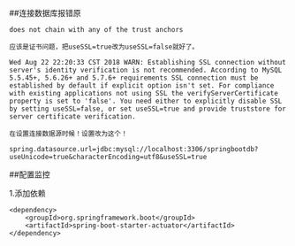 ##连接数据库报错原

    does not chain with any of the trust anchors
     
    应该是证书问题，把useSSL=true改为useSSL=false就好了。
    
    Wed Aug 22 22:20:33 CST 2018 WARN: Establishing SSL connection without server's identity verification is not recommended. According to MySQL 5.5.45+, 5.6.26+ and 5.7.6+ requirements SSL connection must be established by default if explicit option isn't set. For compliance with existing applications not using SSL the verifyServerCertificate property is set to 'false'. You need either to explicitly disable SSL by setting useSSL=false, or set useSSL=true and provide truststore for server certificate verification.
    
    在设置连接数据源时候！设置改为这个！
    
    spring.datasource.url=jdbc:mysql://localhost:3306/springbootdb?useUnicode=true&characterEncoding=utf8&useSSL=true
    
##配置监控
  
   1.添加依赖
    
    <dependency>
        <groupId>org.springframework.boot</groupId>
        <artifactId>spring-boot-starter-actuator</artifactId>
    </dependency>  